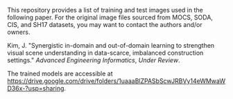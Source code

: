 This repository provides a list of training and test images used in the following paper. For the original image files sourced from MOCS, SODA, CIS, and SH17 datasets, you may want to contact the authors and/or owners.

Kim, J. "Synergistic in-domain and out-of-domain learning to strengthen visual scene understanding in data-scarce, imbalanced construction settings." _Advanced Engineering Informatics_, _Under Review_. 

The trained models are accessible at https://drive.google.com/drive/folders/1uaaaBlZPASbScwJRBVy14eWMwaWD36x-?usp=sharing.
